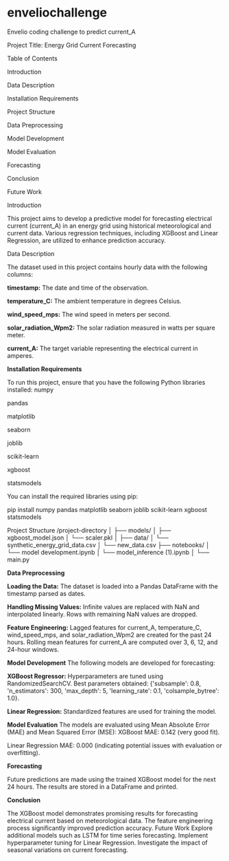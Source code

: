 # enveliochallenge
Envelio coding challenge to predict current_A

Project Title: Energy Grid Current Forecasting

Table of Contents

Introduction

Data Description

Installation Requirements

Project Structure

Data Preprocessing

Model Development

Model Evaluation

Forecasting

Conclusion

Future Work

Introduction

This project aims to develop a predictive model for forecasting electrical current (current_A) in an energy grid using historical meteorological and current data. Various regression techniques, including XGBoost and Linear Regression, are utilized to enhance prediction accuracy.

Data Description

The dataset used in this project contains hourly data with the following columns:

**timestamp:** The date and time of the observation.

**temperature_C:** The ambient temperature in degrees Celsius.

**wind_speed_mps:** The wind speed in meters per second.

**solar_radiation_Wpm2:** The solar radiation measured in watts per square meter.

**current_A:** The target variable representing the electrical current in amperes.

**Installation Requirements**

To run this project, ensure that you have the following Python libraries installed:
numpy

pandas

matplotlib

seaborn

joblib

scikit-learn

xgboost

statsmodels

You can install the required libraries using pip:

pip install numpy pandas matplotlib seaborn joblib scikit-learn xgboost statsmodels

Project Structure
/project-directory
│
├── models/
│   ├── xgboost_model.json
│   └── scaler.pkl
│
├── data/
│   └── synthetic_energy_grid_data.csv
│   └── new_data.csv
├── notebooks/
│   └── model development.ipynb
│   └── model_inference (1).ipynb
│
└── main.py

**Data Preprocessing**

**Loading the Data:**
The dataset is loaded into a Pandas DataFrame with the timestamp parsed as dates.

**Handling Missing Values:** 
Infinite values are replaced with NaN and interpolated linearly. Rows with remaining NaN values are dropped.

**Feature Engineering:**
Lagged features for current_A, temperature_C, wind_speed_mps, and solar_radiation_Wpm2 are created for the past 24 hours.
Rolling mean features for current_A are computed over 3, 6, 12, and 24-hour windows.

**Model Development**
The following models are developed for forecasting:

**XGBoost Regressor:**
Hyperparameters are tuned using RandomizedSearchCV.
Best parameters obtained: {'subsample': 0.8, 'n_estimators': 300, 'max_depth': 5, 'learning_rate': 0.1, 'colsample_bytree': 1.0}.

**Linear Regression:**
Standardized features are used for training the model.

**Model Evaluation**
The models are evaluated using Mean Absolute Error (MAE) and Mean Squared Error (MSE):
XGBoost MAE: 0.142 (very good fit).

Linear Regression MAE: 0.000 (indicating potential issues with evaluation or overfitting).

**Forecasting**

Future predictions are made using the trained XGBoost model for the next 24 hours. The results are stored in a DataFrame and printed.

**Conclusion**

The XGBoost model demonstrates promising results for forecasting electrical current based on meteorological data. The feature engineering process significantly improved prediction accuracy.
Future Work
Explore additional models such as LSTM for time series forecasting.
Implement hyperparameter tuning for Linear Regression.
Investigate the impact of seasonal variations on current forecasting.
